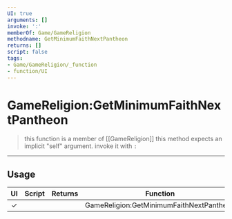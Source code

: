 ```yaml
---
UI: true
arguments: []
invoke: ':'
memberOf: Game/GameReligion
methodname: GetMinimumFaithNextPantheon
returns: []
script: false
tags:
- Game/GameReligion/_function
- function/UI
---
```

# GameReligion:GetMinimumFaithNextPantheon
> this function is a member of [[GameReligion]]
> this method expects an implicit "self" argument. invoke it with `:`
-----
## Usage
|  UI | Script | Returns | Function | Arguments |
|:---:|:------:|-------:|:--------:|:---------|
|✓| ||GameReligion:GetMinimumFaithNextPantheon||
